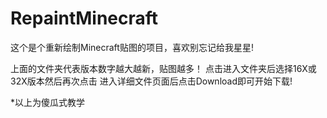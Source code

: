 # RepaintMinecraft
这个是个重新绘制Minecraft贴图的项目，喜欢别忘记给我星星!

上面的文件夹代表版本数字越大越新，贴图越多！
点击进入文件夹后选择16X或32X版本然后再次点击
进入详细文件页面后点击Download即可开始下载!

*以上为傻瓜式教学
